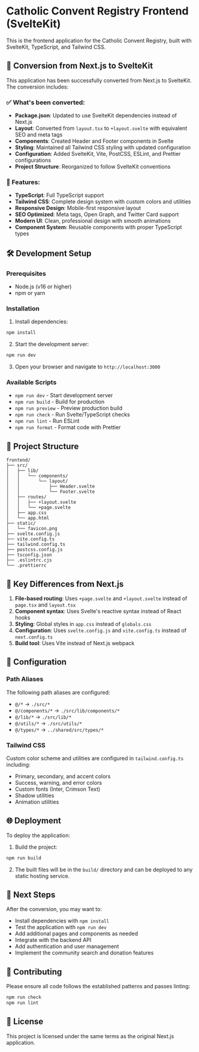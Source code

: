 # Catholic Convent Registry Frontend (SvelteKit)

This is the frontend application for the Catholic Convent Registry, built with SvelteKit, TypeScript, and Tailwind CSS.

## 🚀 Conversion from Next.js to SvelteKit

This application has been successfully converted from Next.js to SvelteKit. The conversion includes:

### ✅ What's been converted:
- **Package.json**: Updated to use SvelteKit dependencies instead of Next.js
- **Layout**: Converted from `layout.tsx` to `+layout.svelte` with equivalent SEO and meta tags
- **Components**: Created Header and Footer components in Svelte
- **Styling**: Maintained all Tailwind CSS styling with updated configuration
- **Configuration**: Added SvelteKit, Vite, PostCSS, ESLint, and Prettier configurations
- **Project Structure**: Reorganized to follow SvelteKit conventions

### 🎨 Features:
- **TypeScript**: Full TypeScript support
- **Tailwind CSS**: Complete design system with custom colors and utilities
- **Responsive Design**: Mobile-first responsive layout
- **SEO Optimized**: Meta tags, Open Graph, and Twitter Card support
- **Modern UI**: Clean, professional design with smooth animations
- **Component System**: Reusable components with proper TypeScript types

## 🛠️ Development Setup

### Prerequisites
- Node.js (v16 or higher)
- npm or yarn

### Installation

1. Install dependencies:
```bash
npm install
```

2. Start the development server:
```bash
npm run dev
```

3. Open your browser and navigate to `http://localhost:3000`

### Available Scripts

- `npm run dev` - Start development server
- `npm run build` - Build for production
- `npm run preview` - Preview production build
- `npm run check` - Run Svelte/TypeScript checks
- `npm run lint` - Run ESLint
- `npm run format` - Format code with Prettier

## 📁 Project Structure

```
frontend/
├── src/
│   ├── lib/
│   │   └── components/
│   │       └── layout/
│   │           ├── Header.svelte
│   │           └── Footer.svelte
│   ├── routes/
│   │   ├── +layout.svelte
│   │   └── +page.svelte
│   ├── app.css
│   └── app.html
├── static/
│   └── favicon.png
├── svelte.config.js
├── vite.config.ts
├── tailwind.config.ts
├── postcss.config.js
├── tsconfig.json
├── .eslintrc.cjs
└── .prettierrc
```

## 🎯 Key Differences from Next.js

1. **File-based routing**: Uses `+page.svelte` and `+layout.svelte` instead of `page.tsx` and `layout.tsx`
2. **Component syntax**: Uses Svelte's reactive syntax instead of React hooks
3. **Styling**: Global styles in `app.css` instead of `globals.css`
4. **Configuration**: Uses `svelte.config.js` and `vite.config.ts` instead of `next.config.ts`
5. **Build tool**: Uses Vite instead of Next.js webpack

## 🔧 Configuration

### Path Aliases
The following path aliases are configured:
- `@/*` → `./src/*`
- `@/components/*` → `./src/lib/components/*`
- `@/lib/*` → `./src/lib/*`
- `@/utils/*` → `./src/utils/*`
- `@/types/*` → `../shared/src/types/*`

### Tailwind CSS
Custom color scheme and utilities are configured in `tailwind.config.ts` including:
- Primary, secondary, and accent colors
- Success, warning, and error colors
- Custom fonts (Inter, Crimson Text)
- Shadow utilities
- Animation utilities

## 🌐 Deployment

To deploy the application:

1. Build the project:
```bash
npm run build
```

2. The built files will be in the `build/` directory and can be deployed to any static hosting service.

## 📝 Next Steps

After the conversion, you may want to:
- Install dependencies with `npm install`
- Test the application with `npm run dev`
- Add additional pages and components as needed
- Integrate with the backend API
- Add authentication and user management
- Implement the community search and donation features

## 🤝 Contributing

Please ensure all code follows the established patterns and passes linting:
```bash
npm run check
npm run lint
```

## 📄 License

This project is licensed under the same terms as the original Next.js application.